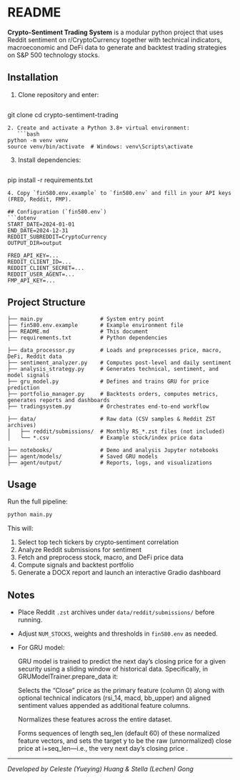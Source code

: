 # README

**Crypto-Sentiment Trading System** is a modular python project that uses Reddit sentiment on r/CryptoCurrency together with technical indicators, macroeconomic and DeFi data to generate and backtest trading strategies on S&P 500 technology stocks.

## Installation
1. Clone repository and enter:
   ```bash
git clone <repo-url>
cd crypto-sentiment-trading
```  
2. Create and activate a Python 3.8+ virtual environment:
   ```bash
python -m venv venv
source venv/bin/activate  # Windows: venv\Scripts\activate
```  
3. Install dependencies:
   ```bash
pip install -r requirements.txt
```  
4. Copy `fin580.env.example` to `fin580.env` and fill in your API keys (FRED, Reddit, FMP).

## Configuration (`fin580.env`)
```dotenv
START_DATE=2024-01-01
END_DATE=2024-12-31
REDDIT_SUBREDDIT=CryptoCurrency
OUTPUT_DIR=output

FRED_API_KEY=...
REDDIT_CLIENT_ID=...
REDDIT_CLIENT_SECRET=...
REDDIT_USER_AGENT=...
FMP_API_KEY=...
```

## Project Structure
```
├── main.py                  # System entry point
├── fin580.env.example       # Example environment file
├── README.md                # This document
├── requirements.txt         # Python dependencies

├── data_processor.py        # Loads and preprocesses price, macro, DeFi, Reddit data
├── sentiment_analyzer.py    # Computes post‑level and daily sentiment
├── analysis_strategy.py     # Generates technical, sentiment, and model signals
├── gru_model.py             # Defines and trains GRU for price prediction
├── portfolio_manager.py     # Backtests orders, computes metrics, generates reports and dashboards
├── tradingsystem.py         # Orchestrates end‑to‑end workflow

├── data/                    # Raw data (CSV samples & Reddit ZST archives)
│   ├── reddit/submissions/  # Monthly RS_*.zst files (not included)
│   └── *.csv                # Example stock/index price data

├── notebooks/               # Demo and analysis Jupyter notebooks
├── agent/models/            # Saved GRU models
├── agent/output/            # Reports, logs, and visualizations
```  

## Usage
Run the full pipeline:
```bash
python main.py
```
This will:
1. Select top tech tickers by crypto‑sentiment correlation
2. Analyze Reddit submissions for sentiment
3. Fetch and preprocess stock, macro, and DeFi price data
4. Compute signals and backtest portfolio
5. Generate a DOCX report and launch an interactive Gradio dashboard

## Notes
- Place Reddit `.zst` archives under `data/reddit/submissions/` before running.
- Adjust `NUM_STOCKS`, weights and thresholds in `fin580.env` as needed.

- For GRU model:

    GRU model is trained to predict the next day’s closing price for a given security using a sliding window of historical data. Specifically, in GRUModelTrainer.prepare_data it:

    Selects the “Close” price as the primary feature (column 0) along with optional technical indicators (rsi_14, macd, bb_upper) and aligned sentiment values appended as additional feature columns.

    Normalizes these features across the entire dataset.

    Forms sequences of length seq_len (default 60) of these normalized feature vectors, and sets the target y to be the raw (unnormalized) close price at i+seq_len—i.e., the very next day’s closing price .

---
*Developed by Celeste (Yueying) Huang & Stella (Lechen) Gong*
